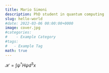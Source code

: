 ```yaml
---
title: Mario Simoni
description: PhD student in quantum computing
slug: hello-world
#date: 2022-03-06 00:00:00+0000
image: cover.jpg
#categories:
#    - Example Category
#tags:
#   - Example Tag
math: true
---
```

$\mathcal{H} = \int \psi^\dag H \psi d^{3}x$
